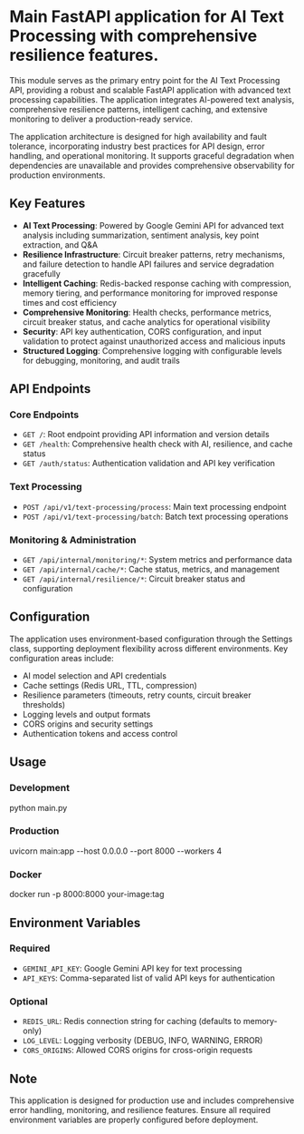 # Main FastAPI application for AI Text Processing with comprehensive resilience features.

This module serves as the primary entry point for the AI Text Processing API, providing
a robust and scalable FastAPI application with advanced text processing capabilities.
The application integrates AI-powered text analysis, comprehensive resilience patterns,
intelligent caching, and extensive monitoring to deliver a production-ready service.

The application architecture is designed for high availability and fault tolerance,
incorporating industry best practices for API design, error handling, and operational
monitoring. It supports graceful degradation when dependencies are unavailable and
provides comprehensive observability for production environments.

## Key Features

- **AI Text Processing**: Powered by Google Gemini API for advanced text analysis
including summarization, sentiment analysis, key point extraction, and Q&A
- **Resilience Infrastructure**: Circuit breaker patterns, retry mechanisms, and
failure detection to handle API failures and service degradation gracefully
- **Intelligent Caching**: Redis-backed response caching with compression, memory
tiering, and performance monitoring for improved response times and cost efficiency
- **Comprehensive Monitoring**: Health checks, performance metrics, circuit breaker
status, and cache analytics for operational visibility
- **Security**: API key authentication, CORS configuration, and input validation
to protect against unauthorized access and malicious inputs
- **Structured Logging**: Comprehensive logging with configurable levels for
debugging, monitoring, and audit trails

## API Endpoints

### Core Endpoints

- `GET /`: Root endpoint providing API information and version details
- `GET /health`: Comprehensive health check with AI, resilience, and cache status
- `GET /auth/status`: Authentication validation and API key verification

### Text Processing

- `POST /api/v1/text-processing/process`: Main text processing endpoint
- `POST /api/v1/text-processing/batch`: Batch text processing operations

### Monitoring & Administration

- `GET /api/internal/monitoring/*`: System metrics and performance data
- `GET /api/internal/cache/*`: Cache status, metrics, and management
- `GET /api/internal/resilience/*`: Circuit breaker status and configuration

## Configuration

The application uses environment-based configuration through the Settings class,
supporting deployment flexibility across different environments. Key configuration
areas include:

- AI model selection and API credentials
- Cache settings (Redis URL, TTL, compression)
- Resilience parameters (timeouts, retry counts, circuit breaker thresholds)
- Logging levels and output formats
- CORS origins and security settings
- Authentication tokens and access control

## Usage

### Development

python main.py

### Production

uvicorn main:app --host 0.0.0.0 --port 8000 --workers 4

### Docker

docker run -p 8000:8000 your-image:tag

## Environment Variables

### Required

- `GEMINI_API_KEY`: Google Gemini API key for text processing
- `API_KEYS`: Comma-separated list of valid API keys for authentication

### Optional

- `REDIS_URL`: Redis connection string for caching (defaults to memory-only)
- `LOG_LEVEL`: Logging verbosity (DEBUG, INFO, WARNING, ERROR)
- `CORS_ORIGINS`: Allowed CORS origins for cross-origin requests

## Note

This application is designed for production use and includes comprehensive error
handling, monitoring, and resilience features. Ensure all required environment
variables are properly configured before deployment.
